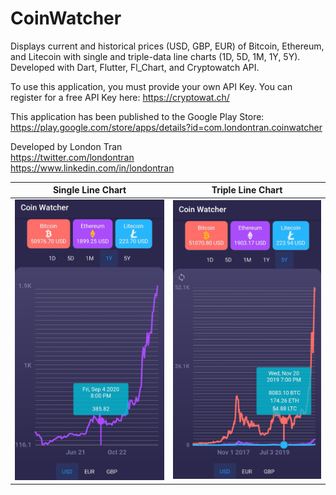 # CoinWatcher

Displays current and historical prices (USD, GBP, EUR) of Bitcoin, Ethereum, and Litecoin with single and triple-data line charts (1D, 5D, 1M, 1Y, 5Y). Developed with Dart, Flutter, Fl_Chart, and Cryptowatch API.

To use this application, you must provide your own API Key. You can register for a free API Key here: https://cryptowat.ch/

This application has been published to the Google Play Store: https://play.google.com/store/apps/details?id=com.londontran.coinwatcher

Developed by London Tran<br>
https://twitter.com/londontran<br>
https://www.linkedin.com/in/londontran<br>


Single Line Chart             |  Triple Line Chart
:-------------------------:|:-------------------------:
<img src="images/singleLine.jpg" width="500">  |  <img src="images/tripleLine.jpg" width="500">

